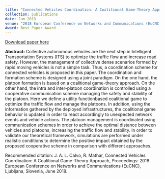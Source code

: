 ```yaml
---
title: "Connected Vehicles Coordination: A Coalitional Game-Theory Approach"
collection: publications
date: Jun 2018
venue: "2018 European Conference on Networks and Communications (EuCNC)"
Award: Best Paper Award
---
```


[Download paper here](http://JoseALeon.github.io/files/EuCNC18aPaper.pdf)

**Abstract:** Collective autonomous vehicles are the next step in Intelligent Transportation Systems (ITS) to optimize the traffic flow and increase road safety. However, the management of collective dense scenarios formed by rapid moving vehicles is not a simple task. Thus, a coordination scheme for connected vehicles is proposed in this paper. The coordination and formation scheme is designed using a joint paradigm. On the one hand, the platoon formation is based on a coalitional game-theory approach. On the other hand, the intra and inter-platoon coordination is controlled using a cooperative communication scheme managing the safety and stability of the platoon. Here we define a utility functionbased coalitional game to optimize the traffic flow and manage the platoons. In addition, using the information gathered by the deployed infrastructures, the coalitional game behavior is updated in order to react accordingly to unexpected network events and vehicle actions. The platoon management is coordinated using communication schemes in order to achieve the optimal distance between vehicles and platoons, increasing the traffic flow and stability. In order to validate our theoretical framework, simulations are performed under realistic conditions to determine the positive impact obtained by the proposed cooperative scheme in comparison with different approaches.

Recommended citation: J. A. L. Calvo, R. Mathar, Connected Vehicles Coordination: A Coalitional Game-Theory Approach, Proceedings: 2018 European Conference on Networks and Communications (EuCNC), Ljubljana, Slovenia, June 2018.